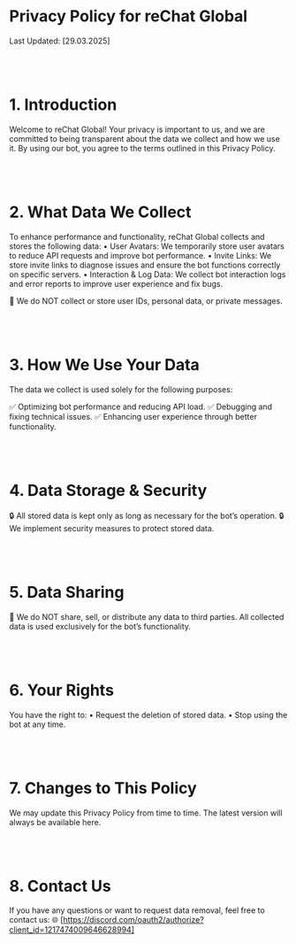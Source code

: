 # Privacy Policy for reChat Global

Last Updated: [29.03.2025]
<br>
<br>
<br>
<br>
# 1. Introduction

Welcome to reChat Global! Your privacy is important to us, and we are committed to being transparent about the data we collect and how we use it. By using our bot, you agree to the terms outlined in this Privacy Policy.
<br>
<br>
<br>
<br>
# 2. What Data We Collect

To enhance performance and functionality, reChat Global collects and stores the following data:
	•	User Avatars: We temporarily store user avatars to reduce API requests and improve bot performance.
	•	Invite Links: We store invite links to diagnose issues and ensure the bot functions correctly on specific servers.
	•	Interaction & Log Data: We collect bot interaction logs and error reports to improve user experience and fix bugs.

🚫 We do NOT collect or store user IDs, personal data, or private messages.
<br>
<br>
<br>
<br>
# 3. How We Use Your Data

The data we collect is used solely for the following purposes:

✅ Optimizing bot performance and reducing API load.
✅ Debugging and fixing technical issues.
✅ Enhancing user experience through better functionality.
<br>
<br>
<br>
<br>
# 4. Data Storage & Security

🔒 All stored data is kept only as long as necessary for the bot’s operation.
🔒 We implement security measures to protect stored data.
<br>
<br>
<br>
<br>
# 5. Data Sharing

🔐 We do NOT share, sell, or distribute any data to third parties. All collected data is used exclusively for the bot’s functionality.
<br>
<br>
<br>
<br>
# 6. Your Rights

You have the right to:
	•	Request the deletion of stored data.
	•	Stop using the bot at any time.
<br>
<br>
<br>
<br>
# 7. Changes to This Policy

We may update this Privacy Policy from time to time. The latest version will always be available here.
<br>
<br>
<br>
<br>
# 8. Contact Us

If you have any questions or want to request data removal, feel free to contact us:
🌐 [https://discord.com/oauth2/authorize?client_id=1217474009646628994]
